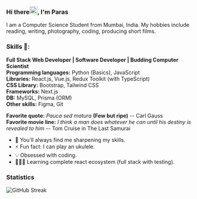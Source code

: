### Hi there<img src="https://media.tenor.com/images/30169e4a670daf12443df7d2dd140176/tenor.gif" height="21">, I'm Paras
I am a Computer Science Student from Mumbai, India. My hobbies include reading, writing, photography, coding, producing short films.

### Skills 🥇:
**Full Stack Web Developer | Software Developer | Budding Computer Scientist**<br />
**Programming languages:** Python (Basics), JavaScript <br />
**Libraries:** React.js, Vue.js, Redux Toolkit (with TypeScript) <br />
**CSS Library:** Bootstrap, Tailwind CSS  <br />
**Frameworks:** Next.js  <br />
**DB:** MySQL, Prisma (ORM) <br />
**Other skills:** Figma, Git <br />


**Favorite quote:** *Pauca sed matura* **(Few but ripe)** -- Carl Gauss  
**Favorite movie line:** *I think a man does whatever he can until his destiny is revealed to him* -- Tom Cruise in The Last Samurai

- 🌱 You'll always find me sharpening my skills. 
- ⚡ Fun fact: I can play an ukulele.
- 💡 Obsessed with coding.
- 👨🏻‍💻 Learning complete react ecosystem (full stack with testing).


<!-- [<img src='https://img.icons8.com/plasticine/2x/gmail.png' alt='gmail' height='40'>](mailto:paras1799kori@gmail.com) -->
<!-- [<img src='https://img.icons8.com/clouds/2x/linkedin.png' alt='linkedin' height='40'>](https://www.linkedin.com/in/paras1729kori/) -->
<!-- [<img width="40" height="40" src="https://img.icons8.com/color/48/twitter--v1.png" alt="twitter--v1"/>](https://twitter.com/paras1kori) -->
<!-- [<img src="https://img.icons8.com/clouds/100/000000/code.png" alt='leetcode' height='40'>](https://leetcode.com/paras1kori/) -->
<!-- [<img src='https://img.icons8.com/clouds/2x/instagram-new.png' alt='instagram' height='40'>](https://www.instagram.com/paras1kori/)   -->

### Statistics

<!-- ![Top languages](https://github-readme-stats.vercel.app/api/top-langs/?username=paras1729kori&layout=compact&theme=tokyonight) -->

![GitHub Streak](https://github-readme-streak-stats.herokuapp.com/?user=paras1729kori&theme=tokyonight)

<!-- ![GitHub Stats](https://github-readme-stats.vercel.app/api?username=paras1729kori&show_icons=true&layout=compact&theme=tokyonight)   -->
